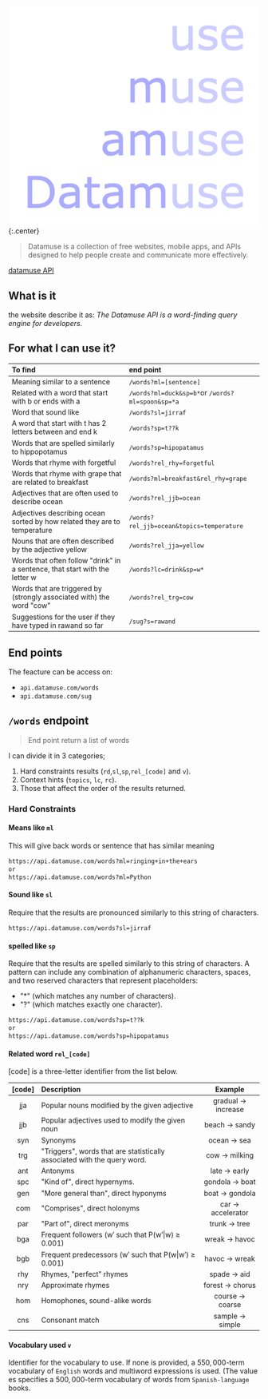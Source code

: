 ![datamuse](images/datamuse.png){:.center}
> Datamuse is a collection of free websites, mobile apps, and APIs designed to help people create and communicate more effectively.

[datamuse API](https://www.datamuse.com/api/)

## What is it

the website describe it as: 
*The Datamuse API is a word-finding query engine for developers.*

## For what I can use it?

| To find | end point |
|:------------------------------------------------------------------------|:-----------------------------------------------|
|Meaning similar to a sentence                                             |`/words?ml=[sentence]`                          |
|Related with a word that start with b or ends with a                     |`/words?ml=duck&sp=b*`or `/words?ml=spoon&sp=*a`|
|Word that sound like                                                     |`/words?sl=jirraf`                              |
|A word that start with t has 2 letters between and end k                  |`/words?sp=t??k`                                | 
|Words that are spelled similarly to hippopotamus                          |`/words?sp=hipopatamus`                         |
|Words that rhyme with forgetful                                          |`/words?rel_rhy=forgetful`                      |
|Words that rhyme with grape that are related to breakfast 	              |`/words?ml=breakfast&rel_rhy=grape`             |
|Adjectives that are often used to describe ocean 	                      |`/words?rel_jjb=ocean`                          |
|Adjectives describing ocean sorted by how related they are to temperature|`/words?rel_jjb=ocean&topics=temperature`       |
|Nouns that are often described by the adjective yellow 	              |`/words?rel_jja=yellow`                         |
|Words that often follow "drink" in a sentence, that start with the letter w |`/words?lc=drink&sp=w*`                      |
|Words that are triggered by (strongly associated with) the word "cow"    |`/words?rel_trg=cow`                            |
|Suggestions for the user if they have typed in rawand so far 	          |`/sug?s=rawand`                                 |

## End points

The feacture can be access on: 

* `api.datamuse.com/words`
* `api.datamuse.com/sug`

## `/words` endpoint

>End point return a list of words 

I can divide it in 3 categories;   
1. Hard constraints results (`rd`,`sl`,`sp`,`rel_[code]` and `v`). 
2. Context hints (`topics`, `lc`, `rc`). 
3. Those that affect the order of the results returned.

### Hard Constraints

#### Means like `ml`

This will give back words or sentence that has similar meaning 

```
https://api.datamuse.com/words?ml=ringing+in+the+ears
or
https://api.datamuse.com/words?ml=Python
```

#### Sound like `sl`

Require that the results are pronounced similarly to this string of characters.
```
https://api.datamuse.com/words?sl=jirraf
```

#### spelled like `sp`

Require that the results are spelled similarly to this string of characters.
A pattern can include any combination of alphanumeric characters, spaces, and two reserved characters that represent placeholders: 

* "*" (which matches any number of characters).
* "?" (which matches exactly one character).

```
https://api.datamuse.com/words?sp=t??k
or
https://api.datamuse.com/words?sp=hipopatamus
```

#### Related word `rel_[code]`

[code] is a three-letter identifier from the list below.

|[code]|Description|Example|
|:-:|:-------------|:-----:|
|jja|Popular nouns modified by the given adjective|gradual → increase|
|jjb|Popular adjectives used to modify the given noun|beach → sandy|
|syn|Synonyms|ocean → sea|
|trg|"Triggers", words that are statistically associated with the query word.|cow → milking|
|ant|Antonyms|late → early|
|spc|"Kind of", direct hypernyms.|gondola → boat|
|gen|"More general than", direct hyponyms|boat → gondola|
|com|"Comprises", direct holonyms|car → accelerator|
|par|"Part of", direct meronyms|trunk → tree|
|bga|Frequent followers (w′ such that P(w′\|w) ≥ 0.001)|wreak → havoc|
|bgb|Frequent predecessors (w′ such that P(w\|w′) ≥ 0.001)|havoc → wreak|
|rhy|Rhymes, "perfect" rhymes|spade → aid|
|nry|Approximate rhymes|forest → chorus|
|hom|Homophones, sound-alike words|course → coarse|
|cns|Consonant match|sample → simple|


#### Vocabulary used `v`

Identifier for the vocabulary to use. If none is provided, a $550,000$-term vocabulary of `English` words and multiword expressions is used. (The value es specifies a $500,000$-term vocabulary of words from `Spanish-language` books.